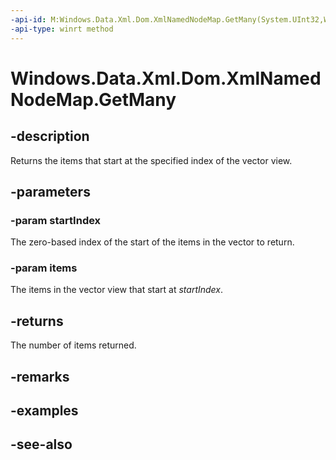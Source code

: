 ----api-id: M:Windows.Data.Xml.Dom.XmlNamedNodeMap.GetMany(System.UInt32,Windows.Data.Xml.Dom.IXmlNode[])
-api-type: winrt method
---<!-- Method syntaxpublic uint GetMany(System.UInt32 startIndex, Windows.Data.Xml.Dom.IXmlNode[] items)--># Windows.Data.Xml.Dom.XmlNamedNodeMap.GetMany## -descriptionReturns the items that start at the specified index of the vector view.## -parameters### -param startIndexThe zero-based index of the start of the items in the vector to return.### -param itemsThe items in the vector view that start at *startIndex*.## -returnsThe number of items returned.## -remarks## -examples## -see-also